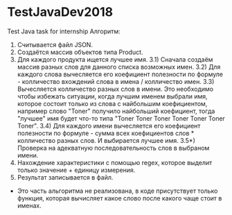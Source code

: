 # TestJavaDev2018
Test Java task for internship
Алгоритм:
1) Считывается файл JSON.
2) Создаётся массив объектов типа Product.
3) Для каждого продукта ищется лучшее имя.
  3.1) Сначала создаём массив разных слов для данного списка возможных имен.
  3.2) Для каждого слова вычесляется его коефициент полезности по формуле - колличество вхождений слова в имена / колличество имен.
  3.3) Вычесляется колличество разных слов в имени. Это необходимо чтобы избежать ситуации, когда лучшим именем выбрали имя, которое состоит только из слова с найбольшим коефициентом, например слово "Toner" получило найбольший коефициент, тогда "лучшее" имя будет что-то типа "Toner Toner Toner Toner Toner Toner Toner".
  3.4) Для каждого имени вычесляется его коефициент полезности по формуле - сумма всех коефициентов слов * колличество разных слов. И выбирается лучшее имя.
  3.5*) Проверка на адекватную последовательность слов в выбраном имени.
4) Нахождение характеристики с помощью regex, которое выделит только значение + единицу измерения.
5) Результат записывается в файл.
* Это часть альгоритма не реализована, в коде присутствует только функция, которая вычисляет какое слово после какого чаще стоит в именах.

